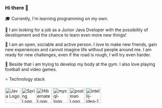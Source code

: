 ### Hi there 👋

<!--
**wojcikiewicz1/wojcikiewicz1** is a ✨ _special_ ✨ repository because its `README.md` (this file) appears on your GitHub profile.

Here are some ideas to get you started:

- 🔭 I’m currently working on ...
- 🌱 I’m currently learning ...
- 👯 I’m looking to collaborate on ...
- 🤔 I’m looking for help with ...
- 💬 Ask me about ...
- 📫 How to reach me: ...
- 😄 Pronouns: ...
- ⚡ Fun fact: ...
-->

🎓 Currently, I'm learning programming on my own.

🔎 I am looking for a job as a Junior Java Dveloper with the possibility of development and the chance to learn even more new things!

📁 I am an open, sociable and active person. I love to make new friends, gain new experiences and cannot imagine life without people around me. I am ready for new challenges, even if the road is rough, I will try even harder.

💪 Beside that i am trying to develop my body at the gym. I also love playing football and video games. 

⭐ Technology stack

<img src="https://cdn.worldvectorlogo.com/logos/java.svg" alt="Java Logo" width="50" height="50"/> <img src="https://cdn.worldvectorlogo.com/logos/spring-3.svg" alt="Spring Logo" width="50" height="50"/><img src="https://cdn.worldvectorlogo.com/logos/hibernate.svg" alt="Hibernate Logo" width="50" height="50"/> <img src="https://cdn.worldvectorlogo.com/logos/mysql-logo.svg" alt="mysql-logo Logo" width="50" height="50"/> <img src="https://cdn.worldvectorlogo.com/logos/postman.svg" alt="postman Logo" width="50" height="50"/> <img src="https://cdn.worldvectorlogo.com/logos/intellij-idea-1.svg" alt="intellij-idea-1 Logo" width="50" height="50"/> 





